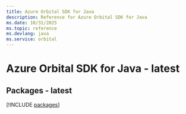 ```yaml
---
title: Azure Orbital SDK for Java
description: Reference for Azure Orbital SDK for Java
ms.date: 10/31/2025
ms.topic: reference
ms.devlang: java
ms.service: orbital
---
```

# Azure Orbital SDK for Java - latest
## Packages - latest
[!INCLUDE [packages](orbital-index.md)]